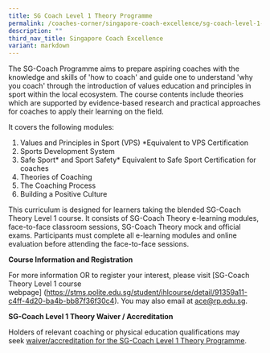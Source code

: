 ```yaml
---
title: SG Coach Level 1 Theory Programme
permalink: /coaches-corner/singapore-coach-excellence/sg-coach-level-1-theory-programme/
description: ""
third_nav_title: Singapore Coach Excellence
variant: markdown
---
```

The SG-Coach Programme aims to prepare aspiring coaches with the knowledge and skills of 'how to coach' and guide one to understand 'why you coach' through the introduction of values education and principles in sport within the local ecosystem. The course contents include theories which are supported by evidence-based research and practical approaches for coaches to apply their learning on the field.

It covers the following modules:

1. Values and Principles in Sport (VPS) \*Equivalent to VPS Certification
2. Sports Development System
3. Safe Sport* and Sport Safety* Equivalent to Safe Sport Certification for coaches
4. Theories of Coaching
5. The Coaching Process
6. Building a Positive Culture

This curriculum is designed for learners taking the blended SG-Coach Theory Level 1 course. It consists of SG-Coach Theory e-learning modules, face-to-face classroom sessions, SG-Coach Theory mock and official exams. Participants must complete all e-learning modules and online evaluation before attending the face-to-face sessions.

**Course Information and Registration**

For more information OR to register your interest, please visit [SG-Coach Theory Level 1 course webpage] (https://stms.polite.edu.sg/student/ihlcourse/detail/91359a11-c4ff-4d20-ba4b-bb87f36f30c4). You may also email at [ace@rp.edu.sg](mailto:ace@rp.edu.sg).

**SG-Coach Level 1 Theory Waiver / Accreditation**

Holders of relevant coaching or physical education qualifications may seek [waiver/accreditation for the SG-Coach Level 1 Theory Programme](/coaches-corner/singapore-coach-excellence/sg-coach-theory-accreditation/).